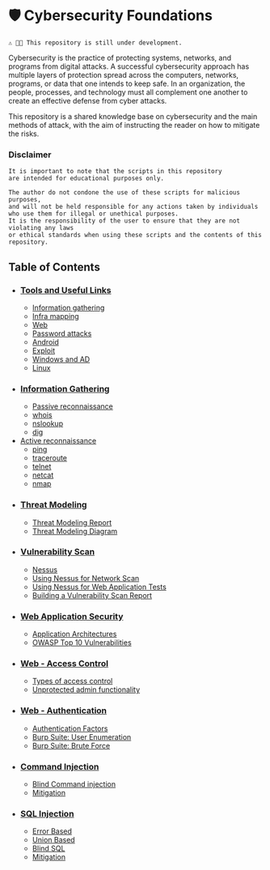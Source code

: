 # 🛡️ Cybersecurity Foundations

`⚠️ 🥷🏻 This repository is still under development.`

Cybersecurity is the practice of protecting systems, networks, and programs from digital attacks. A successful cybersecurity approach has multiple layers of protection spread across the computers, networks, programs, or data that one intends to keep safe. In an organization, the people, processes, and technology must all complement one another to create an effective defense from cyber attacks.

This repository is a shared knowledge base on cybersecurity and the main methods of attack, with the aim of instructing the reader on how to mitigate the risks.

### Disclaimer
```http
It is important to note that the scripts in this repository
are intended for educational purposes only. 

The author do not condone the use of these scripts for malicious purposes,
and will not be held responsible for any actions taken by individuals
who use them for illegal or unethical purposes.
It is the responsibility of the user to ensure that they are not violating any laws
or ethical standards when using these scripts and the contents of this repository.
```

## Table of Contents

- ### [Tools and Useful Links](/pages/tools-links.md)
    - [Information gathering](/pages/tools-links.md#-information-gathering)
    - [Infra mapping](/pages/tools-links.md#️-infra-mapping)
    - [Web](/pages/tools-links.md#-web)
    - [Password attacks](/pages/tools-links.md#-password-attacks)
    - [Android](/pages/tools-links.md#-android)
    - [Exploit](/pages/tools-links.md#-exploit)
    - [Windows and AD](/pages/tools-links.md#-windows-and-ad)
    - [Linux](/pages/tools-links.md#-linux)
- ### [Information Gathering](/pages/information-gathering.md)
    - [Passive reconnaissance](/pages/information-gathering.md#-passive-reconnaissance)
    - [whois](/pages/information-gathering.md#-whois)
    - [nslookup](/pages/information-gathering.md#-nslookup)
    - [dig](/pages/information-gathering.md#-dig)
- [Active reconnaissance](/pages/information-gathering.md#-active-reconnaissance)
    - [ping](/pages/information-gathering.md#-ping)
    - [traceroute](/pages/information-gathering.md#-traceroute)
    - [telnet](/pages/information-gathering.md#-telnet)
    - [netcat](/pages/information-gathering.md#-netcat)
    - [nmap](/pages/information-gathering.md#-nmap)
- ### [Threat Modeling](/pages/threat-modeling.md)
    - [Threat Modeling Report](/pages/threat-modeling.md#-building-a-threat-modeling-report)
    - [Threat Modeling Diagram](/pages/threat-modeling.md#-threat-modeling-diagram)
- ### [Vulnerability Scan](/pages/vulnerability-scan.md)
    - [Nessus](/pages/vulnerability-scan.md#-nessus)
    - [Using Nessus for Network Scan](/pages/vulnerability-scan.md#-using-nessus-for-network-scan)
    - [Using Nessus for Web Application Tests](/pages/vulnerability-scan.md#-using-nessus-for-web-application-tests)
    - [Building a Vulnerability Scan Report](/pages/vulnerability-scan.md#-building-a-vulnerability-scan-report)
- ### [Web Application Security](/pages/web-application-security.md)
    - [Application Architectures](/pages/web.md#-application-architectures)
    - [OWASP Top 10 Vulnerabilities](/pages/web.md#-owasp---open-worldwide-application-security-project)
- ### [Web - Access Control](/pages/web-access.md)
    - [Types of access control](/pages/web-access.md#-types-of-access-control)
    - [Unprotected admin functionality](/pages/web-access.md#-unprotected-admin-functionality)
- ### [Web - Authentication](/pages/web-auth.md)
    - [Authentication Factors](/pages/web-auth.md#-authentitcation-factors)
    - [Burp Suite: User Enumeration](/pages/web-auth.md#-burp-suite---user-enumeration)
    - [Burp Suite: Brute Force](/pages/web-auth.md#-burp-suite---brute-force)
- ### [Command Injection](/pages/command-injection.md)
    - [Blind Command injection](/pages/command-injection.md#-blind-command-injection)
    - [Mitigation](/pages/command-injection.md#️-mitigation)
- ### [SQL Injection](/pages/sql-injection.md)
    - [Error Based](/pages/sql-injection.md#-error-based)
    - [Union Based](/pages/sql-injection.md#-union-based)
    - [Blind SQL](/pages/sql-injection.md#-blind-sql)
    - [Mitigation](/pages/sql-injection.md#️-mitigation)


